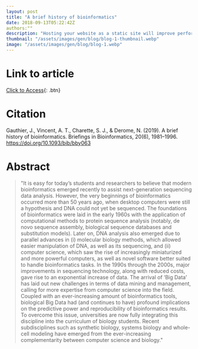 ```yaml
---
layout: post
title: "A brief history of bioinformatics"
date: 2018-09-13T05:22:42Z
authors:""
description: "Hosting your website as a static site will improve performance and improve security."
thumbnail: "/assets/images/gen/blog/blog-1-thumbnail.webp"
image: "/assets/images/gen/blog/blog-1.webp"
---
```

# Link to article
[Click to Access](https://academic.oup.com/bib/article/20/6/1981/5066445){: .btn}

# Citation

Gauthier, J., Vincent, A. T., Charette, S. J., & Derome, N. (2019). A brief history of bioinformatics. Briefings in Bioinformatics, 20(6), 1981–1996. https://doi.org/10.1093/bib/bby063

# Abstract 

> "It is easy for today’s students and researchers to believe that modern bioinformatics emerged recently to assist next-generation sequencing data analysis. However, the very beginnings of bioinformatics occurred more than 50 years ago, when desktop computers were still a hypothesis and DNA could not yet be sequenced. The foundations of bioinformatics were laid in the early 1960s with the application of computational methods to protein sequence analysis (notably, de novo sequence assembly, biological sequence databases and substitution models). Later on, DNA analysis also emerged due to parallel advances in (i) molecular biology methods, which allowed easier manipulation of DNA, as well as its sequencing, and (ii) computer science, which saw the rise of increasingly miniaturized and more powerful computers, as well as novel software better suited to handle bioinformatics tasks. In the 1990s through the 2000s, major improvements in sequencing technology, along with reduced costs, gave rise to an exponential increase of data. The arrival of ‘Big Data’ has laid out new challenges in terms of data mining and management, calling for more expertise from computer science into the field. Coupled with an ever-increasing amount of bioinformatics tools, biological Big Data had (and continues to have) profound implications on the predictive power and reproducibility of bioinformatics results. To overcome this issue, universities are now fully integrating this discipline into the curriculum of biology students. Recent subdisciplines such as synthetic biology, systems biology and whole-cell modeling have emerged from the ever-increasing complementarity between computer science and biology."



